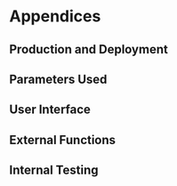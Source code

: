 # Appendices

## Production and Deployment

## Parameters Used

## User Interface

## External Functions

## Internal Testing
